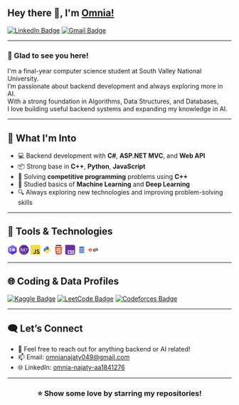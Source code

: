 ## Hey there 👋, I'm [Omnia!](https://github.com/omniaa12)

[![LinkedIn Badge](https://img.shields.io/badge/-omnia--najaty-blue?style=flat-square&logo=Linkedin&logoColor=white)](https://linkedin.com/in/omnia-najaty-aa1841276/)
[![Gmail Badge](https://img.shields.io/badge/-omnia.najaty@gmail.com-c14438?style=flat-square&logo=Gmail&logoColor=white)](mailto:omnia.najaty@gmail.com)

---

### 👋 Glad to see you here!  

I'm a final-year computer science student at South Valley National University.  
I’m passionate about backend development and always exploring more in AI.  
With a strong foundation in Algorithms, Data Structures, and Databases,  
I love building useful backend systems and expanding my knowledge in AI.

---

## 🧠 What I'm Into

- 💻 Backend development with **C#**, **ASP.NET MVC**, and **Web API**  
- 📦 Strong base in **C++**, **Python**, **JavaScript**  
- 🧩 Solving **competitive programming** problems using **C++**  
- 🧠 Studied basics of **Machine Learning** and **Deep Learning**  
- 🔍 Always exploring new technologies and improving problem-solving skills  

---

## 🔧 Tools & Technologies

<code><img src="https://raw.githubusercontent.com/github/explore/main/topics/csharp/csharp.png" style="width:22px; height:22px;"></code>
<code><img src="https://raw.githubusercontent.com/github/explore/main/topics/dotnet/dotnet.png" style="width:22px; height:22px;"></code>
<code><img src="https://raw.githubusercontent.com/github/explore/main/topics/javascript/javascript.png" style="width:22px; height:22px;"></code>
<code><img src="https://raw.githubusercontent.com/github/explore/main/topics/python/python.png" style="width:22px; height:22px;"></code>
<code><img src="https://raw.githubusercontent.com/github/explore/main/topics/html/html.png" style="width:22px; height:22px;"></code>
<code><img src="https://raw.githubusercontent.com/github/explore/main/topics/css/css.png" style="width:22px; height:22px;"></code>
<code><img src="https://raw.githubusercontent.com/github/explore/main/topics/sql/sql.png" style="width:22px; height:22px;"></code>
<code><img src="https://raw.githubusercontent.com/github/explore/main/topics/git/git.png" style="width:22px; height:22px;"></code>


---

## 🌐 Coding & Data Profiles

[![Kaggle Badge](https://img.shields.io/badge/-Kaggle-20BEFF?style=flat-square&logo=Kaggle&logoColor=white)](https://www.kaggle.com/omnianajaty)
[![LeetCode Badge](https://img.shields.io/badge/-LeetCode-FFA116?style=flat-square&logo=LeetCode&logoColor=white)](https://leetcode.com/u/omnian/)
[![Codeforces Badge](https://img.shields.io/badge/-Codeforces-1f8acb?style=flat-square&logo=Codeforces&logoColor=white)](https://codeforces.com/profile/omnia_n123)

---

## 🗨️ Let’s Connect

- 💬 Feel free to reach out for anything backend or AI related!
- 📫 Email: [omnianajaty049@gmail.com](mailto:omnianajaty049@gmail.com)
- 🌐 LinkedIn: [omnia-najaty-aa1841276](https://linkedin.com/in/omnia-najaty-aa1841276)

---

<div align="center">

### ⭐ Show some love by starring my repositories!

</div>
